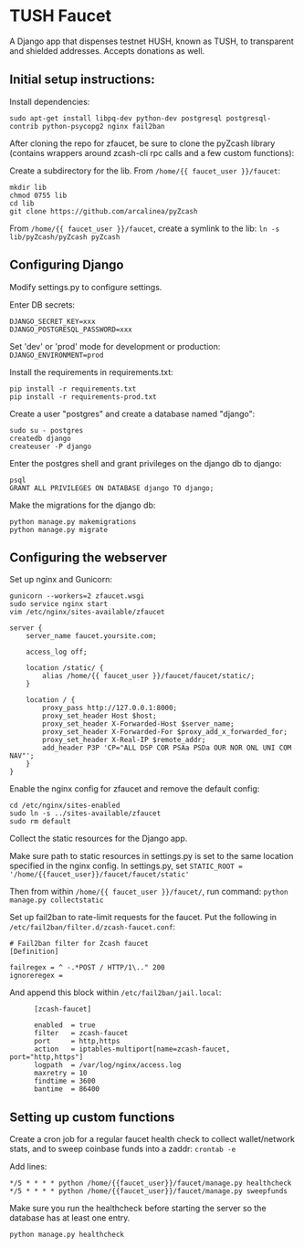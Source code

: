 # TUSH Faucet 

A Django app that dispenses testnet HUSH, known as TUSH, to transparent and shielded addresses. Accepts donations as well.

## Initial setup instructions:  

Install dependencies:
```
sudo apt-get install libpq-dev python-dev postgresql postgresql-contrib python-psycopg2 nginx fail2ban
```

After cloning the repo for zfaucet, be sure to clone the pyZcash library (contains wrappers around zcash-cli rpc calls and a few custom functions):

Create a subdirectory for the lib. From `/home/{{ faucet_user }}/faucet`:
```
mkdir lib
chmod 0755 lib 
cd lib
git clone https://github.com/arcalinea/pyZcash
```
From `/home/{{ faucet_user }}/faucet`, create a symlink to the lib:
`ln -s lib/pyZcash/pyZcash pyZcash`

## Configuring Django

Modify settings.py to configure settings.  

Enter DB secrets:
```
DJANGO_SECRET_KEY=xxx
DJANGO_POSTGRESQL_PASSWORD=xxx
```
Set 'dev' or 'prod' mode for development or production: `DJANGO_ENVIRONMENT=prod`

Install the requirements in requirements.txt:
```
pip install -r requirements.txt  
pip install -r requirements-prod.txt  
```
Create a user "postgres" and create a database named "django":
```
sudo su - postgres  
createdb django  
createuser -P django  
```
Enter the postgres shell and grant privileges on the django db to django:
```
psql  
GRANT ALL PRIVILEGES ON DATABASE django TO django;
```
Make the migrations for the django db:
```
python manage.py makemigrations
python manage.py migrate
```

## Configuring the webserver

Set up nginx and Gunicorn:

```
gunicorn --workers=2 zfaucet.wsgi  
sudo service nginx start  
vim /etc/nginx/sites-available/zfaucet 
```

    server {
        server_name faucet.yoursite.com;

        access_log off;

        location /static/ {
       		alias /home/{{ faucet_user }}/faucet/faucet/static/;
    	}

        location / {
        	proxy_pass http://127.0.0.1:8000;
        	proxy_set_header Host $host;
        	proxy_set_header X-Forwarded-Host $server_name;
       		proxy_set_header X-Forwarded-For $proxy_add_x_forwarded_for;
       		proxy_set_header X-Real-IP $remote_addr;
        	add_header P3P 'CP="ALL DSP COR PSAa PSDa OUR NOR ONL UNI COM NAV"';
    	}
    }

Enable the nginx config for zfaucet and remove the default config:
```
cd /etc/nginx/sites-enabled  
sudo ln -s ../sites-available/zfaucet  
sudo rm default
```

Collect the static resources for the Django app. 

Make sure path to static resources in settings.py is set to the same location specified in the nginx config.
In settings.py, set `STATIC_ROOT = '/home/{{faucet_user}}/faucet/faucet/static'`

Then from within `/home/{{ faucet_user }}/faucet/`, run command: `python manage.py collectstatic`

Set up fail2ban to rate-limit requests for the faucet. Put the following in `/etc/fail2ban/filter.d/zcash-faucet.conf`:
```
# Fail2ban filter for Zcash faucet
[Definition]

failregex = ^ -.*POST / HTTP/1\.." 200
ignoreregex =
```
And append this block within `/etc/fail2ban/jail.local`:
```
      [zcash-faucet]

      enabled  = true
      filter   = zcash-faucet
      port     = http,https
      action   = iptables-multiport[name=zcash-faucet, port="http,https"]
      logpath  = /var/log/nginx/access.log
      maxretry = 10
      findtime = 3600
      bantime  = 86400
```
  
## Setting up custom functions

Create a cron job for a regular faucet health check to collect wallet/network stats, and to sweep coinbase funds into a zaddr:
`crontab -e`

Add lines:
```
*/5 * * * * python /home/{{faucet_user}}/faucet/manage.py healthcheck 
*/5 * * * * python /home/{{faucet_user}}/faucet/manage.py sweepfunds
```
Make sure you run the healthcheck before starting the server so the database has at least one entry.
 
`python manage.py healthcheck`

